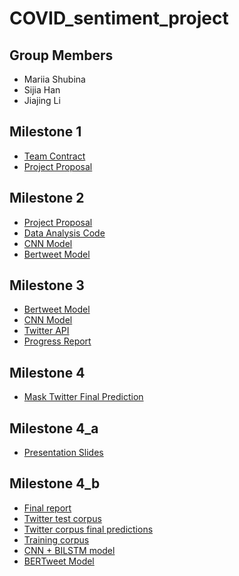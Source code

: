 # COVID_sentiment_project
## Group Members
  - Mariia Shubina
  - Sijia Han
  - Jiajing Li

## Milestone 1
 - [Team Contract](https://github.ubc.ca/maryisme/covid_sentiment/blob/master/milestone_1/teamwork_contract.md)
 - [Project Proposal](https://github.ubc.ca/maryisme/covid_sentiment/blob/master/milestone_1/Project_proposal.md)
 
## Milestone 2
  - [Project Proposal](https://github.ubc.ca/maryisme/covid_sentiment/blob/master/milestone_2/Project_proposal.md)
  - [Data Analysis Code](https://github.ubc.ca/maryisme/covid_sentiment/blob/master/milestone_2/data_analysis.ipynb)
  - [CNN Model](https://github.ubc.ca/maryisme/covid_sentiment/tree/master/milestone_2/CNN)
  - [Bertweet Model](https://github.ubc.ca/maryisme/covid_sentiment/tree/master/milestone_2/Bertweet)
  
## Milestone 3
  - [Bertweet Model](https://github.ubc.ca/maryisme/covid_sentiment/tree/master/milestone_3/Bertweet)
  - [CNN Model](https://github.ubc.ca/maryisme/covid_sentiment/tree/master/milestone_3/CNN)
  - [Twitter API](https://github.ubc.ca/maryisme/covid_sentiment/tree/master/milestone_3/Twitter%20API)
  - [Progress Report](https://github.ubc.ca/maryisme/covid_sentiment/blob/master/milestone_3/progress_report.md)
  
## Milestone 4
  - [Mask Twitter Final Prediction](https://github.ubc.ca/maryisme/covid_sentiment/blob/master/milestone_4/masks_twitter_final_prediction.csv)
  
  
## Milestone 4_a
  - [Presentation Slides](https://github.ubc.ca/maryisme/covid_sentiment/tree/master/milestone_4a)

## Milestone 4_b
  - [Final report](https://github.ubc.ca/maryisme/covid_sentiment/blob/master/milestone_4b/report.md)
  - [Twitter test corpus](https://github.ubc.ca/maryisme/covid_sentiment/tree/master/milestone_4b/Twitter%20test%20corpus)
  - [Twitter corpus final predictions](https://github.ubc.ca/maryisme/covid_sentiment/tree/master/milestone_4b/Twitter%20corpus)
  - [Training corpus](https://github.ubc.ca/maryisme/covid_sentiment/tree/master/milestone_4b/Training%20corpus)
  - [CNN + BILSTM model](https://github.ubc.ca/maryisme/covid_sentiment/tree/master/milestone_4b/CNN)
  - [BERTweet Model](https://github.ubc.ca/maryisme/covid_sentiment/tree/master/milestone_4b/Bertweet)
